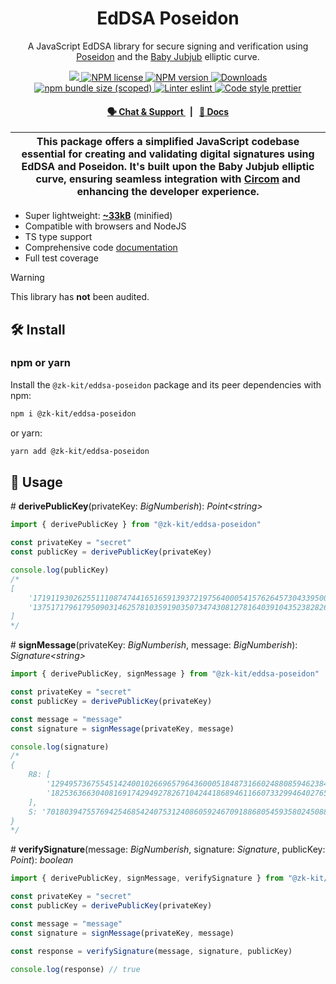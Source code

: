 <p align="center">
    <h1 align="center">
        EdDSA Poseidon
    </h1>
    <p align="center">A JavaScript EdDSA library for secure signing and verification using  <a href="https://www.poseidon-hash.info">Poseidon</a> and the <a href="https://eips.ethereum.org/EIPS/eip-2494">Baby Jubjub</a> elliptic curve.</p>
</p>

<p align="center">
    <a href="https://github.com/privacy-scaling-explorations/zk-kit">
        <img src="https://img.shields.io/badge/project-zk--kit-blue.svg?style=flat-square">
    </a>
    <a href="https://github.com/privacy-scaling-explorations/zk-kit/tree/main/packages/eddsa-poseidon/LICENSE">
        <img alt="NPM license" src="https://img.shields.io/npm/l/%40zk-kit%2Feddsa-poseidon?style=flat-square">
    </a>
    <a href="https://www.npmjs.com/package/@zk-kit/eddsa-poseidon">
        <img alt="NPM version" src="https://img.shields.io/npm/v/@zk-kit/eddsa-poseidon?style=flat-square" />
    </a>
    <a href="https://npmjs.org/package/@zk-kit/eddsa-poseidon">
        <img alt="Downloads" src="https://img.shields.io/npm/dm/@zk-kit/eddsa-poseidon.svg?style=flat-square" />
    </a>
    <a href="https://bundlephobia.com/package/@zk-kit/eddsa-poseidon">
        <img alt="npm bundle size (scoped)" src="https://img.shields.io/bundlephobia/minzip/@zk-kit/eddsa-poseidon" />
    </a>
    <a href="https://eslint.org/">
        <img alt="Linter eslint" src="https://img.shields.io/badge/linter-eslint-8080f2?style=flat-square&logo=eslint" />
    </a>
    <a href="https://prettier.io/">
        <img alt="Code style prettier" src="https://img.shields.io/badge/code%20style-prettier-f8bc45?style=flat-square&logo=prettier" />
    </a>
</p>

<div align="center">
    <h4>
        <a href="https://appliedzkp.org/discord">
            🗣️ Chat &amp; Support
        </a>
        <span>&nbsp;&nbsp;|&nbsp;&nbsp;</span>
        <a href="https://zkkit.pse.dev/modules/_zk_kit_eddsa_poseidon.html">
            📘 Docs
        </a>
    </h4>
</div>

| This package offers a simplified JavaScript codebase essential for creating and validating digital signatures using EdDSA and Poseidon. It's built upon the Baby Jubjub elliptic curve, ensuring seamless integration with [Circom](https://github.com/iden3/circom) and enhancing the developer experience. |
| ------------------------------------------------------------------------------------------------------------------------------------------------------------------------------------------------------------------------------------------------------------------------------------------------------------------ |

-   Super lightweight: [**~33kB**](https://bundlephobia.com/package/@zk-kit/eddsa-poseidon@0.1.0) (minified)
-   Compatible with browsers and NodeJS
-   TS type support
-   Comprehensive code [documentation](https://zkkit.pse.dev/modules/_zk_kit_eddsa_poseidon.html)
-   Full test coverage

> [!WARNING]  
> This library has **not** been audited.

## 🛠 Install

### npm or yarn

Install the `@zk-kit/eddsa-poseidon` package and its peer dependencies with npm:

```bash
npm i @zk-kit/eddsa-poseidon
```

or yarn:

```bash
yarn add @zk-kit/eddsa-poseidon
```

## 📜 Usage

\# **derivePublicKey**(privateKey: _BigNumberish_): _Point\<string>_

```typescript
import { derivePublicKey } from "@zk-kit/eddsa-poseidon"

const privateKey = "secret"
const publicKey = derivePublicKey(privateKey)

console.log(publicKey)
/*
[
    '17191193026255111087474416516591393721975640005415762645730433950079177536248',
    '13751717961795090314625781035919035073474308127816403910435238282697898234143'
]
*/
```

\# **signMessage**(privateKey: _BigNumberish_, message: _BigNumberish_): _Signature\<string>_

```typescript
import { derivePublicKey, signMessage } from "@zk-kit/eddsa-poseidon"

const privateKey = "secret"
const publicKey = derivePublicKey(privateKey)

const message = "message"
const signature = signMessage(privateKey, message)

console.log(signature)
/*
{    
    R8: [
        '12949573675545142400102669657964360005184873166024880859462384824349649539693',
        '18253636630408169174294927826710424418689461166073329946402765380454102840608'
    ],
    S: '701803947557694254685424075312408605924670918868054593580245088593184746870'
}
*/
```


\# **verifySignature**(message: _BigNumberish_, signature: _Signature_, publicKey: _Point_): _boolean_

```typescript
import { derivePublicKey, signMessage, verifySignature } from "@zk-kit/eddsa-poseidon"

const privateKey = "secret"
const publicKey = derivePublicKey(privateKey)

const message = "message"
const signature = signMessage(privateKey, message)

const response = verifySignature(message, signature, publicKey)

console.log(response) // true
```
